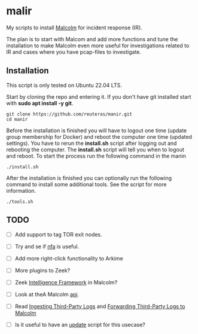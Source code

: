 # malir

My scripts to install [Malcolm][mal] for incident response (IR).

The plan is to start with Malcom and add more functions and tune the installation to make Malcolm even more useful for investigations related to IR and cases where you have pcap-files to investigate.

## Installation

This script is only tested on Ubuntu 22.04 LTS.

Start by cloning the repo and entering it. If you don't have git installed start with **sudo apt install -y git**.

    git clone https://github.com/reuteras/manir.git
    cd manir

Before the installation is finished you will have to logout one time (update group membership for Docker) and reboot the computer one time (updated settings). You have to rerun the **install.sh** script after logging out and rebooting the computer. The **install.sh** script will tell you when to logout and reboot. To start the process run the following command in the manin

    ./install.sh

After the installation is finished you can optionally run the following command to install some additional tools. See the script for more information.

    ./tools.sh

## TODO

- [ ] Add support to tag TOR exit nodes.
- [ ] Try and se if [nfa][nfa] is useful.
- [ ] Add more right-click functionality to Arkime
- [ ] More plugins to Zeek?
- [ ] Zeek [Intelligence Framework][zif] in Malcolm?
- [ ] Look at theA Malcolm [api][api].
- [ ] Read [Ingesting Third-Party Logs][itl] and [Forwarding Third-Party Logs to Malcolm][ftl]
- [ ] Is it useful to have an [update][upd] script for this usecase?

  [api]: https://github.com/cisagov/Malcolm#api
  [ftl]: https://github.com/cisagov/Malcolm/blob/main/scripts/third-party-logs/README.md
  [itl]: https://github.com/cisagov/Malcolm#ingesting-third-party-logs
  [mal]: https://github.com/cisagov/Malcolm
  [nfa]: https://github.com/ansv46/nfa.git
  [upd]: https://github.com/cisagov/Malcolm#UpgradePlan
  [zif]: https://github.com/cisagov/Malcolm#zeek-intelligence-framework
